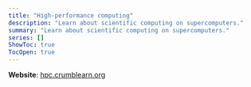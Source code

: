 ```yaml
---
title: "High-performance computing"
description: "Learn about scientific computing on supercomputers."
summary: "Learn about scientific computing on supercomputers."
series: []
ShowToc: true
TocOpen: true
---
```


**Website**: [hpc.crumblearn.org](https://hpc.crumblearn.org/)
